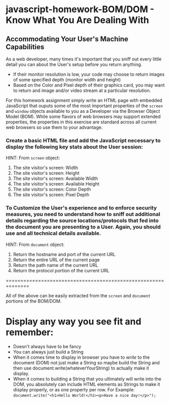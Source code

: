 # javascript-homework-BOM/DOM - Know What You Are Dealing With

## Accommodating Your User's Machine Capabilities

As a web developer, many times it's important that you sniff out every little detail you can about the User's setup before you 
return anything.

- If their monitor resolution is low, your code may choose to return images of some specified depth (monitor width and height) 
- Based on the Color and Pixel depth of their graphics card, you may want to return and image and/or video stream at a particular 
resolution.

For this homework assignment simply write an HTML page with embedded JavaScript that ouputs some of the most important properties of 
the ```screen``` and ```window``` objects available to you as a Developer via the Browser Object Model (BOM). While some flavors of web 
browsers may support extended properties, the properties in this exercise are standard across all current web browsers so use them 
to your advantage.

### Create a basic HTML file and add the JavaScript necessary to display the following key stats about the User session:
HINT: From ```screen``` object:
1. The site visitor's screen: Width
2. The site visitor's screen: Height
3. The site visitor's screen: Available Width
4. The site visitor's screen: Available Height
5. The site visitor's screen: Color Depth
6. The site visitor's screen: Pixel Depth

### To Customize the User's experience and to enforce security measures, you need to understand how to sniff out additional details regarding the source locations/protocols that fed into the document you are presenting to a User. Again, you should use and all technical details available.

HINT: From ```document``` object:

1. Return the hostname and port of the current URL
2. Return the entire URL of the current page
3. Return the path name of the current URL
4. Return the protocol portion of the current URL

==============================================================

All of the above can be easily extracted from the ```screen``` and ```document``` portions of the BOM/DOM.

# Display any way you see fit and remember:
* Doesn't always have to be fancy
* You can always just build a String
* When it comes time to display in browser you have to *write* to the document (DOM) not just make a String so 
maybe build the String and then use document.write(whateverYourString) to actually make it display.
* When it comes to building a String that you ultimately will write into the DOM, you absolutely can include 
HTML elements as Strings to make it display properly, or as one property per row. For Example:
```document.write("<h1>Hello World!</h1><p>Have a nice day!</p>");```
